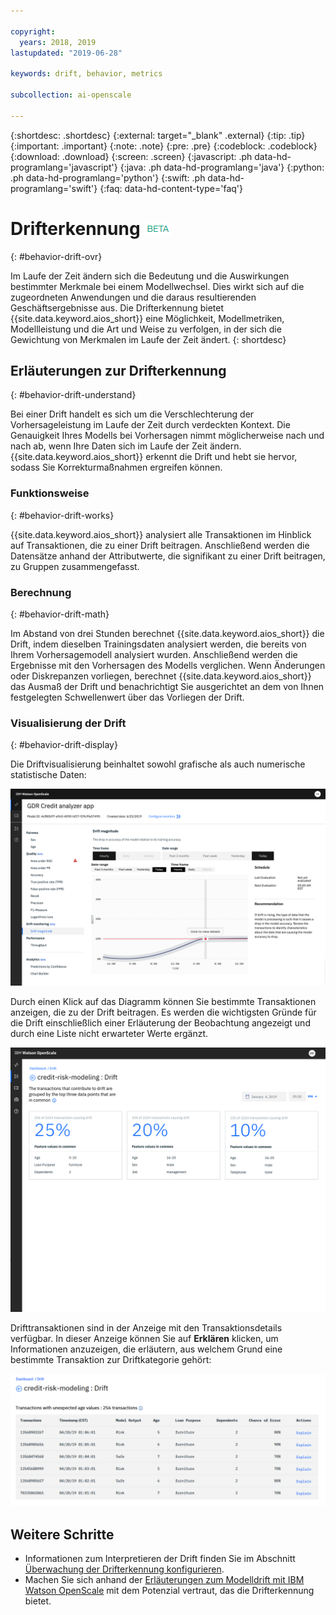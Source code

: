 ```yaml
---

copyright:
  years: 2018, 2019
lastupdated: "2019-06-28"

keywords: drift, behavior, metrics

subcollection: ai-openscale

---
```


{:shortdesc: .shortdesc}
{:external: target="_blank" .external}
{:tip: .tip}
{:important: .important}
{:note: .note}
{:pre: .pre}
{:codeblock: .codeblock}
{:download: .download}
{:screen: .screen}
{:javascript: .ph data-hd-programlang='javascript'}
{:java: .ph data-hd-programlang='java'}
{:python: .ph data-hd-programlang='python'}
{:swift: .ph data-hd-programlang='swift'}
{:faq: data-hd-content-type='faq'}

# Drifterkennung ![Beta-Tag](images/beta.png)
{: #behavior-drift-ovr}

Im Laufe der Zeit ändern sich die Bedeutung und die Auswirkungen bestimmter Merkmale bei einem Modellwechsel. Dies wirkt sich auf die zugeordneten Anwendungen und die daraus resultierenden Geschäftsergebnisse aus. Die Drifterkennung bietet {{site.data.keyword.aios_short}} eine Möglichkeit, Modellmetriken, Modellleistung und die Art und Weise zu verfolgen, in der sich die Gewichtung von Merkmalen im Laufe der Zeit ändert.
{: shortdesc}

## Erläuterungen zur Drifterkennung
{: #behavior-drift-understand}

Bei einer Drift handelt es sich um die Verschlechterung der Vorhersageleistung im Laufe der Zeit durch verdeckten Kontext. Die Genauigkeit Ihres Modells bei Vorhersagen nimmt möglicherweise nach und nach ab, wenn Ihre Daten sich im Laufe der Zeit ändern. {{site.data.keyword.aios_short}} erkennt die Drift und hebt sie hervor, sodass Sie Korrekturmaßnahmen ergreifen können.

### Funktionsweise
{: #behavior-drift-works}

{{site.data.keyword.aios_short}} analysiert alle Transaktionen im Hinblick auf Transaktionen, die zu einer Drift beitragen. Anschließend werden die Datensätze anhand der Attributwerte, die signifikant zu einer Drift beitragen, zu Gruppen zusammengefasst.

### Berechnung
{: #behavior-drift-math}

Im Abstand von drei Stunden berechnet {{site.data.keyword.aios_short}} die Drift, indem dieselben Trainingsdaten analysiert werden, die bereits von Ihrem Vorhersagemodell analysiert wurden. Anschließend werden die Ergebnisse mit den Vorhersagen des Modells verglichen. Wenn Änderungen oder Diskrepanzen vorliegen, berechnet {{site.data.keyword.aios_short}} das Ausmaß der Drift und benachrichtigt Sie ausgerichtet an dem von Ihnen festgelegten Schwellenwert über das Vorliegen der Drift. 


### Visualisierung der Drift
{: #behavior-drift-display}

Die Driftvisualisierung beinhaltet sowohl grafische als auch numerische statistische Daten:

![Diagramm mit Fairnessmetriken, das die Drift unterhalb des definierten Schwellenwerts anzeigt](images/drift-example.png)

Durch einen Klick auf das Diagramm können Sie bestimmte Transaktionen anzeigen, die zu der Drift beitragen. Es werden die wichtigsten Gründe für die Drift einschließlich einer Erläuterung der Beobachtung angezeigt und durch eine Liste nicht erwarteter Werte ergänzt.

![Diagramm mit Fairnessmetriken, das die Drift unterhalb des definierten Schwellenwerts anzeigt](images/drift-detection-example.png)

Drifttransaktionen sind in der Anzeige mit den Transaktionsdetails verfügbar. In dieser Anzeige können Sie auf **Erklären** klicken, um Informationen anzuzeigen, die erläutern, aus welchem Grund eine bestimmte Transaktion zur Driftkategorie gehört:

![Diagramm mit Fairnessmetriken, das die Drift unterhalb des definierten Schwellenwerts anzeigt](images/drift-detection-transactions.png)


## Weitere Schritte

- Informationen zum Interpretieren der Drift finden Sie im Abschnitt [Überwachung der Drifterkennung konfigurieren](/docs/services/ai-openscale?topic=ai-openscale-behavior-drift-config).
- Machen Sie sich anhand der [Erläuterungen zum Modelldrift mit IBM Watson OpenScale](https://medium.com/@manish.bhide/4c5401aa8da4) mit dem Potenzial vertraut, das die Drifterkennung bietet.
